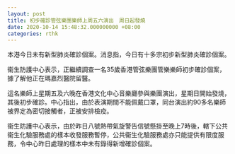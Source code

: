 ```yaml
---
layout: post
title: 初步確診管弦樂團樂師上周五六演出　周日起發燒
date: 2020-10-14 15:48:32.000000000 +08:00
categories: rthk
---
```


本港今日未有新型肺炎確診個案。消息指，今日有十多宗初步新型肺炎確診個案。

衞生防護中心表示，正繼續調查一名35歲香港管弦樂團管樂樂師初步確診個案，據了解他正在瑪嘉烈醫院留醫。

這名樂師上星期五及六晚在香港文化中心音樂廳參與樂團演出，星期日開始發燒，其後初步確診。中心指出，由於表演期間不能佩戴口罩，同台演出約90多名樂師被界定為密切接觸者，正被安排檢疫。

衞生防護中心表示，由於昨日八號熱帶氣旋警告信號懸掛至晚上7時後，轄下公共衞生化驗服務處的樣本收發服務暫停，公共衞生化驗服務處亦只能提供有限度服務，令中心昨日處理的樣本中未有錄得新增確診個案。
